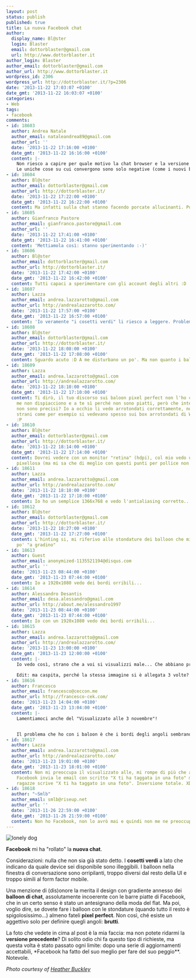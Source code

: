 ```yaml
---
layout: post
status: publish
published: true
title: La nuova Facebook chat
author:
  display_name: Bl@ster
  login: Blaster
  email: dottorblaster@gmail.com
  url: http://www.dottorblaster.it
author_login: Blaster
author_email: dottorblaster@gmail.com
author_url: http://www.dottorblaster.it
wordpress_id: 2306
wordpress_url: http://dottorblaster.it/?p=2306
date: '2013-11-22 17:03:07 +0100'
date_gmt: '2013-11-22 16:03:07 +0100'
categories:
- Web
tags:
- facebook
comments:
- id: 18603
  author: Andrea Natale
  author_email: nataleandrea89@gmail.com
  author_url: ''
  date: '2013-11-22 17:16:00 +0100'
  date_gmt: '2013-11-22 16:16:00 +0100'
  content: |-
    Non riesco a capire per quale motivo la chat browser e la versione mobile stiano camminando su due binari paralleli e non si cerchi di uniformarle.
    Le uniche cose su cui convergono sono solo negative (come i nuovi baloon o gli sticker).
- id: 18604
  author: Bl@ster
  author_email: dottorblaster@gmail.com
  author_url: http://dottorblaster.it/
  date: '2013-11-22 17:22:00 +0100'
  date_gmt: '2013-11-22 16:22:00 +0100'
  content: Ma infatti sulla chat stanno facendo porcate allucinanti. Poveri noi. :D
- id: 18605
  author: Gianfranco Pastore
  author_email: gianfranco.pastore@gmail.com
  author_url: ''
  date: '2013-11-22 17:41:00 +0100'
  date_gmt: '2013-11-22 16:41:00 +0100'
  content: 'Mettiamola così: stanno sperimentando :-)'
- id: 18606
  author: Bl@ster
  author_email: dottorblaster@gmail.com
  author_url: http://dottorblaster.it/
  date: '2013-11-22 17:42:00 +0100'
  date_gmt: '2013-11-22 16:42:00 +0100'
  content: Tutti capaci a sperimentare con gli account degli altri :D
- id: 18607
  author: Lazza
  author_email: andrea.lazzarotto@gmail.com
  author_url: http://andrealazzarotto.com/
  date: '2013-11-22 17:57:00 +0100'
  date_gmt: '2013-11-22 16:57:00 +0100'
  content: 'Io veramente "i cosetti verdi" li riesco a leggere. Problemi di font? '
- id: 18608
  author: Bl@ster
  author_email: dottorblaster@gmail.com
  author_url: http://dottorblaster.it/
  date: '2013-11-22 18:08:00 +0100'
  date_gmt: '2013-11-22 17:08:00 +0100'
  content: Sguardo acuto :D A me disturbano un po'. Ma non quanto i balloon :D
- id: 18609
  author: Lazza
  author_email: andrea.lazzarotto@gmail.com
  author_url: http://andrealazzarotto.com/
  date: '2013-11-22 18:10:00 +0100'
  date_gmt: '2013-11-22 17:10:00 +0100'
  content: Ti dirò, il tuo discorso sui baloon pixel perfect non l'ho capito. Ok a
    me non dispiacciono e a te sì perché non sono piatti, però che intendi dire che
    non sono precisi? Io a occhio li vedo arrotondati correttamente, non con glitch
    strani come per esempio si vedevano spesso sui box arrotondati di Wolfram|Alpha.
    :P
- id: 18610
  author: Bl@ster
  author_email: dottorblaster@gmail.com
  author_url: http://dottorblaster.it/
  date: '2013-11-22 18:14:00 +0100'
  date_gmt: '2013-11-22 17:14:00 +0100'
  content: Dovrei vedere con un monitor "retina" (hdpi), col mio vedo una curva troppo
    pixellosa (ma mi sa che di meglio con questi punti per pollice non si può avere)
- id: 18611
  author: Lazza
  author_email: andrea.lazzarotto@gmail.com
  author_url: http://andrealazzarotto.com/
  date: '2013-11-22 18:18:00 +0100'
  date_gmt: '2013-11-22 17:18:00 +0100'
  content: Io ho un semplice 1366x768 e vedo l'antialiasing corretto... boh. :D
- id: 18612
  author: Bl@ster
  author_email: dottorblaster@gmail.com
  author_url: http://dottorblaster.it/
  date: '2013-11-22 18:27:00 +0100'
  date_gmt: '2013-11-22 17:27:00 +0100'
  content: L'hinting si, mi riferivo alle stondature dei balloon che mi sembrano un
    po' "a gradino"
- id: 18613
  author: Guest
  author_email: anonymized-1135521194@disqus.com
  author_url: ''
  date: '2013-11-23 08:44:00 +0100'
  date_gmt: '2013-11-23 07:44:00 +0100'
  content: Io a 1920x1080 vedo dei bordi orribili...
- id: 18614
  author: Alessandro Desantis
  author_email: desa.alessandro@gmail.com
  author_url: http://about.me/alessandro1997
  date: '2013-11-23 08:44:00 +0100'
  date_gmt: '2013-11-23 07:44:00 +0100'
  content: Io con un 1920x1080 vedo dei bordi orribili...
- id: 18615
  author: Lazza
  author_email: andrea.lazzarotto@gmail.com
  author_url: http://andrealazzarotto.com/
  date: '2013-11-23 13:00:00 +0100'
  date_gmt: '2013-11-23 12:00:00 +0100'
  content: |-
    Io vedo così, strano che a voi si visualizzi male... Che abbiano provato solo certe risoluzioni?

    Edit: ma caspita, perché la stessa immagine si è allegata 3 volte? o.O
- id: 18616
  author: Francesco
  author_email: francesco@ceccon.me
  author_url: http://francesco-cek.com/
  date: '2013-11-23 14:04:00 +0100'
  date_gmt: '2013-11-23 13:04:00 +0100'
  content: |-
    Lamentiamoci anche del "Visualizzato alle 3 novembre"!


    Il problema che ho con i baloon è che i bordi degli angoli sembrano più sottili dei bordi laterali/superiori. Risoluzione 1280x800.
- id: 18617
  author: Lazza
  author_email: andrea.lazzarotto@gmail.com
  author_url: http://andrealazzarotto.com/
  date: '2013-11-23 19:01:00 +0100'
  date_gmt: '2013-11-23 18:01:00 +0100'
  content: Non mi preoccupa il visualizzato alle, mi rompe di più che a noi maschi
    Facebook invia le email con scritto "X ti ha taggata in una foto" mentre alle
    ragazze scrive "X ti ha taggato in una foto". Inversione totale. XD
- id: 18618
  author: "~Smlb"
  author_email: smlb@riseup.net
  author_url: ''
  date: '2013-11-26 22:59:00 +0100'
  date_gmt: '2013-11-26 21:59:00 +0100'
  content: Non ho Facebook, non lo avrò mai e quindi non me ne preoccupo ŁØŁ
---
```

<p><img src="http://i40.tinypic.com/14ukopi.png" alt="lonely dog" /></p>
<p><strong>Facebook</strong> mi ha "rollato" la <strong>nuova chat</strong>.</p>
<p>Considerazioni: nulla che non sia già stato detto. I <strong>cosetti verdi</strong> a lato che indicano da quale device sei disponibile sono illeggibili. I balloon nella finestra di conversazione sono orripilanti, troppo diversi dal resto della UI e troppo simili al form factor mobile.</p>
<p>Una menzione di (dis)onore la merita il design con gradiente annesso dei <strong>balloon di chat</strong>, assolutamente incoerente con le barre piatte di Facebook, che in un certo senso è stato un antesignano della moda del flat. Ma poi, voglio dire, se dovete fare i balloon con le stondature (quando tutto il resto è spigolosissimo...) almeno fateli <strong>pixel perfect</strong>. Non così, ché esiste un aggettivo solo per definire quegli angoli: <strong>brutti</strong>.</p>
<p>La foto che vedete in cima al post è la mia faccia: ma non potete ridarmi la <strong>versione precedente</strong>? Di solito odio chi fa questo tipo di richieste, ma questa volta è stato passato ogni limite: dopo una serie di aggiornamenti accettabili, *Facebook ha fatto del suo meglio per fare del suo peggio**. Notevole.</p>
<p><em>Photo courtesy of <a href="http://www.flickr.com/photos/heatherbuckley/3444093325/">Heather Buckley</a></em></p>
